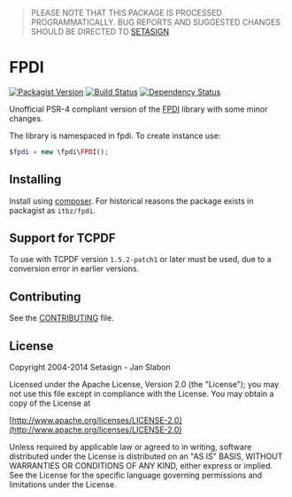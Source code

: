 > PLEASE NOTE THAT THIS PACKAGE IS PROCESSED PROGRAMMATICALLY.
> BUG REPORTS AND SUGGESTED CHANGES SHOULD BE DIRECTED TO
> [SETASIGN](http://www.setasign.com/products/fpdi/about/)

# FPDI

[![Packagist Version](https://img.shields.io/packagist/v/itbz/fpdi.svg?style=flat-square)](https://packagist.org/packages/itbz/fpdi)
[![Build Status](https://img.shields.io/travis/hanneskod/fpdi/master.svg?style=flat-square)](https://travis-ci.org/hanneskod/fpdi)
[![Dependency Status](https://img.shields.io/gemnasium/hanneskod/fpdi.svg?style=flat-square)](https://gemnasium.com/hanneskod/fpdi)

Unofficial PSR-4 compliant version of the [FPDI](http://www.setasign.com/products/fpdi/about/)
library with some minor changes.

The library is namespaced in fpdi. To create instance use:

```php
$fpdi = new \fpdi\FPDI();
```

Installing
-----------
Install using [composer](https://getcomposer.org/). For historical reasons the
package exists in packagist as `itbz/fpdi`.


Support for TCPDF
-----------------
To use with TCPDF version `1.5.2-patch1` or later must be used, due to a
conversion error in earlier versions.


Contributing
------------
See the [CONTRIBUTING](CONTRIBUTING.md) file.


License
-------
Copyright 2004-2014 Setasign - Jan Slabon

Licensed under the Apache License, Version 2.0 (the "License");
you may not use this file except in compliance with the License.
You may obtain a copy of the License at

[http://www.apache.org/licenses/LICENSE-2.0](http://www.apache.org/licenses/LICENSE-2.0)

Unless required by applicable law or agreed to in writing, software
distributed under the License is distributed on an "AS IS" BASIS,
WITHOUT WARRANTIES OR CONDITIONS OF ANY KIND, either express or implied.
See the License for the specific language governing permissions and
limitations under the License.
